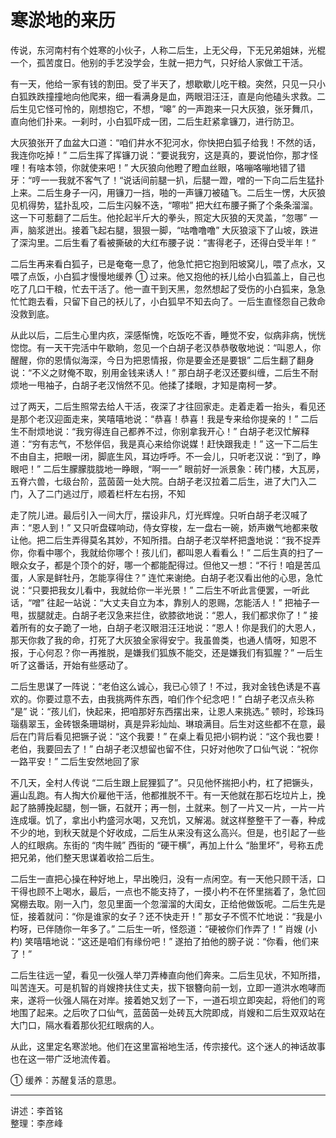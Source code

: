 # 寒淤地的来历

传说，东河南村有个姓寒的小伙子，人称二后生，上无父母，下无兄弟姐妹，光棍一个，孤苦度日。他别的手艺没学会，生就一把力气，只好给人家做工干活。

有一天，他给一家有钱的割田。受了半天了，想歇歇儿吃干粮。突然，只见一只小白狐跌跌撞撞地向他爬来，细一看满身是血，两眼泪汪汪，直是向他磕头求救。二后生见它怪可怜的，刚想抱它，不想，“嗥” 的一声跑来一只大灰狼，张牙舞爪，直向他们扑来。一刹时，小白狐吓成一团，二后生赶紧拿镰刀，进行防卫。

大灰狼张开了血盆大口道：“咱们井水不犯河水，你快把白狐子给我！不然的话，我连你吃掉！” 二后生挥了挥镰刀说：“要说我穷，这是真的，要说怕你，那才怪哩！有啥本领，你就使来吧！” 大灰狼向他瞪了瞪血丝眼，咯嘣咯嘣地错了错牙：“哼一一我就不客气了！“说话间前腿一扒，后腿一蹬，噌的一下向二后生猛扑上来。二后生身子一闪，用镰刀一挡，啪的一声镰刀被磕飞。二后生一愣，大灰狼见机得势，猛扑乱咬，二后生闪躲不迭，“嚓啦” 把大红布腰子撕了个条条溜溜。这一下可惹翻了二后生。他抡起半斤大的拳头，照定大灰狼的天灵盖，“忽哪” 一声，脑浆迸出。接着飞起右腿，狠狠一脚，“咕噜噜噜” 大灰狼滚下了山坡，跌进了深沟里。二后生看了看被撕破的大红布腰子说：“害得老子，还得白受半年！”

二后生再来看白狐子，已是奄奄一息了，他急忙把它抱到阳坡窝儿，喂了点水，又喂了点饭，小白狐才慢慢地缓养 ① 过来。他又抱他的袄儿给小白狐盖上，自己也吃了几口干粮，忙去干活了。他一直干到天黑，忽然想起了受伤的小白狐来，急急忙忙跑去看，只留下自己的袄儿了，小白狐早不知去向了。一后生直怪怨自己救命没救到底。

从此以后，二后生心里内疚，深感惭愧，吃饭吃不香，睡觉不安，似病非病，恍恍惚惚。有一天干完活中午歇晌，忽见一个白胡子老汉恭恭敬敬地说：“叫恩人，你醒醒，你的恩情似海深，今日为把恩情报，你是要金还是要银” 二后生翻了翻身说：“不义之财俺不取，别用金钱来诱人！” 那白胡子老汉还要纠缠，二后生不耐烦地一甩袖子，白胡子老汉悄然不见。他揉了揉眼，才知是南柯一梦。

过了两天，二后生照常去给人干活，夜深了才往回家走。走着走着一抬头，看见还是那个老汉迎面走来，笑嘻嘻地说：“恭喜！恭喜！我是专来给你提亲的！” 二后生不耐烦地说：“我穷得连自己都养不过，你别拿我开心！” 白胡子老汉忙解释道：“穷有志气，不愁伴侣，我是真心来给你说媒！赶快跟我走！” 这一下二后生不由自主，把眼一闭，脚底生风，耳边呼呼。不一会儿，只听老汉说：“到了，睁眼吧！” 二后生朦朦胧胧地一睁眼，“啊一一” 眼前好一派景象：砖门楼，大瓦房，五脊六兽，七级台阶，蓝茵茵一处大院。白胡子老汉拉着二后生，进了大门入二门，入了二门逃过厅，顺着栏杆左右拐，不知

走了院儿进。最后引入一间大厅，摆设非凡，灯光辉煌。只听白胡子老汉喊了声：“恩人到！” 又只听盘碟响动，侍女穿梭，左一盘右一碗，娇声嫩气地都来敬让他。把二后生弄得莫名其妙，不知所措。白胡子老汉举杯把盏地说：“我不捉弄你，你看中哪个，我就给你哪个！孩儿们，都叫恩人看看么！” 二后生真的扫了一眼众女子，都是个顶个的好，哪一个都能配得过。但他又一想：“不行！咱是苦瓜蛋，人家是鲜牡丹，怎能享得住？” 连忙来谢绝。白胡子老汉看出他的心思，急忙说：“只要把我女儿看中，我就给你一半光景！” 二后生不听此言便罢，一听此话，“噌” 往起一站说：“大丈夫自立为本，靠别人的恩赐，怎能活人！” 把袖子一甩，拔腿就走。白胡子老汉急来拦住，欲膝欲地说：“恩人，我们都求你了！” 接着所有的女子跪了一地，白胡子老汉眼泪汪汪地说：“恩人！你是我们的大恩人，那天你救了我的命，打死了大灰狼全家得安宁。我虽兽类，也通人情呀，知恩不报，于心何忍？你一再推脱，是嫌我们狐族不能交，还是嫌我们有狐腥？” 一后生听了这番话，开始有些感动了。

二后生思谋了一阵说：“老伯这么诚心，我已心领了！不过，我对金钱色诱是不喜欢的。你要过意不去，由我挑两件东西，咱们作个纪念吧！” 白胡子老汉点头称 “是” 说：“孩儿们，快起来，把咱那好东西摆出来，让恩人来挑选。” 顿时，珍珠玛瑙翡翠玉，金砖银条珊瑚树，真是异彩灿灿、琳琅满目。后生对这些都不在意，最后在门背后看见把镢子说：“这个我要！” 在桌上看见把小铜杓说：“这个我也要！老伯，我要回去了！” 白胡子老汉想留也留不住，只好对他吹了口仙气说：“祝你一路平安！” 二后生安然地回了家

不几天，全村人传说 “二后生跟上屁狸狐了”。只见他怀揣把小杓，杠了把镢头，遍山乱跑。有人掏大价雇他干活，他都推脱不干。有一天他就在那石圪垃片上，挽起了胳膊挽起腿，刨一镢，石就开；再一刨，土就来。刨了一片又一片，一片一片连成堰。饥了，拿出小杓盛河水喝，又充饥，又解渴。就这样整整干了一春，种成不少的地，到秋天就是个好收成，二后生从来没有这么高兴。但是，也引起了一些人的红眼病。东街的 “肉牛贼” 西街的 “硬干横”，再加上什么 “胎里坏”，号称五虎把兄弟，他们整天思谋着收拾二后生。

二后生一直把心操在种好地上，早出晚归，没有一点闲空。有一天他只顾干活，口干得也顾不上喝水，最后，一点也不能支持了，一摸小杓不在怀里揣着了，急忙回窝棚去取。刚一入门，忽见里面一个忽溜溜的大闺女，正给他做饭呢。二后生先是怔，接着就问：“你是谁家的女子？还不快走开！” 那女子不慌不忙地说：“我是小杓呀，已伴随你一年多了。” 二后生一听，怪怨道：“硬被你们作弄了！” 肖嫂 (小杓) 笑嘻嘻地说：“这还是咱们有缘份吧！” 遂拍了拍他的膀子说：“你看，他们来了！”

二后生往远一望，看见一伙强人举刀弄棒直向他们奔来。二后生见状，不知所措，叫苦连天。可是机智的肖嫂搀扶住丈夫，拔下银簪向前一划，立即一道洪水咆哮而来，遂将一伙强人隔在对岸。接着她又划了一下，一道石坝立即突起，将他们的弯地围了起来。之后吹了口仙气，蓝茵茵一处砖瓦大院即成，肖嫂和二后生双双站在大门口，隔水看着那伙犯红眼病的人。

从此，这里定名寒淤地。他们在这里富裕地生活，传宗接代。这个迷人的神话故事也在这一带广泛地流传着。

① 缓养：苏醒复活的意思。

---

讲述：李首铭  
整理：李彦峰
